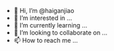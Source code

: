 - 👋 Hi, I’m @haiganjiao
- 👀 I’m interested in ...
- 🌱 I’m currently learning ...
- 💞️ I’m looking to collaborate on ...
- 📫 How to reach me ...

<!---
haiganjiao/haiganjiao is a ✨ special ✨ repository because its `README.md` (this file) appears on your GitHub profile.
You can click the Preview link to take a look at your changes.
--->
